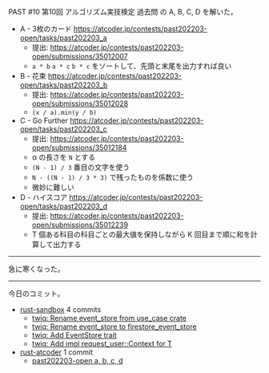 PAST #10 第10回 アルゴリズム実技検定 過去問 の A, B, C, D を解いた。

- A - 3枚のカード
  <https://atcoder.jp/contests/past202203-open/tasks/past202203_a>
  - 提出: <https://atcoder.jp/contests/past202203-open/submissions/35012007>
  - `a * b` `a * c` `b * c` をソートして、先頭と末尾を出力すれば良い
- B - 花束
  <https://atcoder.jp/contests/past202203-open/tasks/past202203_b>
  - 提出: <https://atcoder.jp/contests/past202203-open/submissions/35012028>
  - `(x / a).min(y / b)`
- C - Go Further
  <https://atcoder.jp/contests/past202203-open/tasks/past202203_c>
  - 提出: <https://atcoder.jp/contests/past202203-open/submissions/35012184>
  - α の長さを `N` とする
  - `(N - 1) / 3` 番目の文字を使う
  - `N - ((N - 1) / 3 * 3)` で残ったものを係数に使う
  - 微妙に難しい
- D - ハイスコア
  <https://atcoder.jp/contests/past202203-open/tasks/past202203_d>
  - 提出: <https://atcoder.jp/contests/past202203-open/submissions/35012239>
  - T 個ある科目の科目ごとの最大値を保持しながら K 回目まで順に和を計算して出力する

---

急に寒くなった。

---

今日のコミット。

- [rust-sandbox](https://github.com/bouzuya/rust-sandbox) 4 commits
  - [twiq: Rename event_store from use_case crate](https://github.com/bouzuya/rust-sandbox/commit/389a2b447463a061ec126bf7d9e4fd5d1022a8a0)
  - [twiq: Rename event_store to firestore_event_store](https://github.com/bouzuya/rust-sandbox/commit/5fabe7ccea685c099a0066b7e46f8da606c677b0)
  - [twiq: Add EventStore trait](https://github.com/bouzuya/rust-sandbox/commit/00fd24b5b1d7c7ac657fb66fc9595b55afc9a8c9)
  - [twiq: Add impl request_user::Context for T](https://github.com/bouzuya/rust-sandbox/commit/a868e3f9bd3ea13245c450d52438cac49af55558)
- [rust-atcoder](https://github.com/bouzuya/rust-atcoder) 1 commit
  - [past202203-open a, b, c, d](https://github.com/bouzuya/rust-atcoder/commit/3d3cab1395d2a612b06739809e15474cace69ddd)
